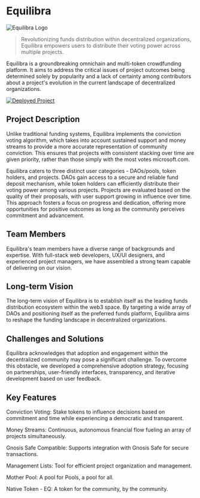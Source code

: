 # Equilibra

![Equilibra Logo](./assets/equilibra-logo-png)

> Revolutionizing funds distribution within decentralized organizations, Equilibra empowers users to distribute their voting power across multiple projects.

Equilibra is a groundbreaking omnichain and multi-token crowdfunding platform. It aims to address the critical issues of project outcomes being determined solely by popularity and a lack of certainty among contributors about a project's evolution in the current landscape of decentralized organizations.

[![Deployed Project](https://img.shields.io/badge/Visit%20the%20Project-Equilibra-blue)](https://equilibra-front.vercel.app/)

## Project Description

Unlike traditional funding systems, Equilibra implements the conviction voting algorithm, which takes into account sustained support and money streams to provide a more accurate representation of community conviction. This ensures that projects with consistent stacking over time are given priority, rather than those simply with the most votes microsoft.com.

Equilibra caters to three distinct user categories - DAOs/pools, token holders, and projects. DAOs gain access to a secure and reliable fund deposit mechanism, while token holders can efficiently distribute their voting power among various projects. Projects are evaluated based on the quality of their proposals, with user support growing in influence over time. This approach fosters a focus on progress and dedication, offering more opportunities for positive outcomes as long as the community perceives commitment and advancement.

## Team Members

Equilibra's team members have a diverse range of backgrounds and expertise. With full-stack web developers, UX/UI designers, and experienced project managers, we have assembled a strong team capable of delivering on our vision.

## Long-term Vision

The long-term vision of Equilibra is to establish itself as the leading funds distribution ecosystem within the web3 space. By targeting a wide array of DAOs and positioning itself as the preferred funds platform, Equilibra aims to reshape the funding landscape in decentralized organizations.

## Challenges and Solutions

Equilibra acknowledges that adoption and engagement within the decentralized community may pose a significant challenge. To overcome this obstacle, we developed a comprehensive adoption strategy, focusing on partnerships, user-friendly interfaces, transparency, and iterative development based on user feedback.

## Key Features

Conviction Voting: Stake tokens to influence decisions based on commitment and time while experiencing a democratic and transparent.

Money Streams: Continuous, autonomous financial flow fueling an array of projects simultaneously.

Gnosis Safe Compatible: Supports integration with Gnosis Safe for secure transactions.

Management Lists: Tool for efficient project organization and management.

Mother Pool: A pool for Pools, a pool for all.

Native Token - EQ: A token for the community, by the community.
